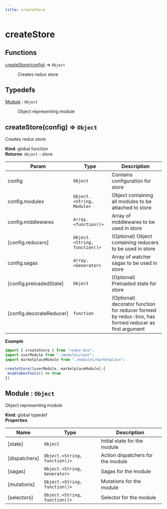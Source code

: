 ```yaml
---
title: createStore
---
```


# createStore

## Functions

<dl>
<dt><a href="#createStore">createStore(config)</a> ⇒ <code>Object</code></dt>
<dd><p>Creates redux store</p>
</dd>
</dl>

## Typedefs

<dl>
<dt><a href="#Module">Module</a> : <code>Object</code></dt>
<dd><p>Object representing module</p>
</dd>
</dl>

<a name="createStore"></a>

## createStore(config) ⇒ <code>Object</code>
Creates redux store

**Kind**: global function  
**Returns**: <code>Object</code> - store  

| Param | Type | Description |
| --- | --- | --- |
| config | <code>Object</code> | Contains configuration for store |
| config.modules | <code>Object.&lt;String, Module&gt;</code> | Object containing all modules to be attached to store |
| config.middlewares | <code>Array.&lt;function()&gt;</code> | Array of middlewares to be used in store |
| [config.reducers] | <code>Object.&lt;String, function()&gt;</code> | (Optional) Object containing reducers to be used in store |
| config.sagas | <code>Array.&lt;Generator&gt;</code> | Array of watcher sagas to be used in store |
| [config.preloadedState] | <code>Object</code> | (Optional) Preloaded state for store |
| [config.decorateReducer] | <code>function</code> | (Optional) decorator function for reducer formed by redux-box, has formed reducer as first argument |

**Example**  
```js
import { createStore } from "redux-box";
import userModule from "./modules/user";
import marketplaceModule from "./modules/marketplace";

createStore([userModule, marketplaceModule],{
 enableDevTools() => true
})
```
<a name="Module"></a>

## Module : <code>Object</code>
Object representing module

**Kind**: global typedef  
**Properties**

| Name | Type | Description |
| --- | --- | --- |
| [state] | <code>Object</code> | Initial state for the module |
| [dispatchers] | <code>Object.&lt;String, function()&gt;</code> | Action dispatchers for the module |
| [sagas] | <code>Object.&lt;String, Generator&gt;</code> | Sagas for the module |
| [mutations] | <code>Object.&lt;String, function()&gt;</code> | Mutations for the module |
| [selectors] | <code>Object.&lt;String, function()&gt;</code> | Selector for the module |

